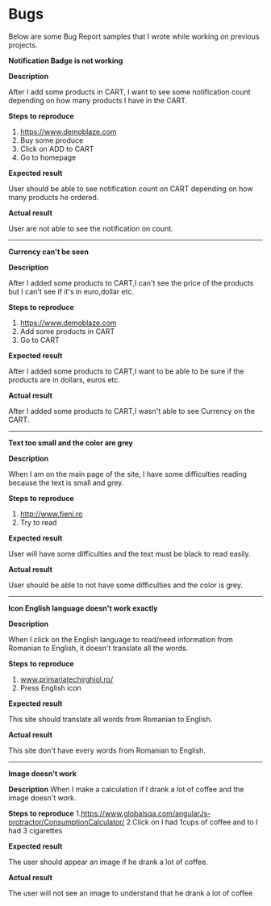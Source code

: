 # Bugs

Below are some Bug Report samples that I wrote while working on previous projects.

**Notification Badge is not working**

**Description**

After I add some products in CART, I want to see some notification count depending on how many products I have in the CART.


**Steps to reproduce**
1. https://www.demoblaze.com
2. Buy some produce
3. Click on ADD to CART
4. Go to homepage

**Expected result**

User should be able to see notification count on CART depending on how many  products he ordered.


**Actual result**

User are not able to see the notification  on count.

---------------------------

**Currency can't be seen**

**Description**

After I added some products to CART,I can't see the price of the products but I can't see if it's in euro,dollar etc.


**Steps to reproduce**
1. https://www.demoblaze.com
2. Add some products in CART
3. Go to CART

**Expected result**

After I added some products to CART,I want to be able to be sure if the products are in dollars, euros etc.


**Actual result**

After I added some products to CART,I wasn't able to see Currency on the CART.

----------

**Text too small and the color are grey**

**Description**

When I am on the main page of the site, I have some difficulties reading because the text is small and grey.


**Steps to reproduce**
1. http://www.fieni.ro 
2. Try to read 


**Expected result**

User will have some difficulties and the text must be black to read easily.


**Actual result**

User should be able to not have some difficulties and the color is grey.

-----------

**Icon English language doesn't work exactly**

**Description**

When I click on the English language to read/need information from Romanian to English, it doesn't translate all the words.

**Steps to reproduce**
1. www.primariatechirghiol.ro/
2. Press English icon

**Expected result**

This site should translate all words from Romanian to English.

**Actual result**

This site don't have every words from Romanian to English.

-----------------

**Image doesn't work**

**Description**
When I make a calculation if I  drank a lot of coffee and the image doesn't work.

**Steps to reproduce**
  1.https://www.globalsqa.com/angularJs-protractor/ConsumptionCalculator/
  2.Click on I had 1cups of coffee and to I had 3 cigarettes

**Expected result**

The user should appear an image if he drank a lot of coffee.

**Actual result**

The user will not see an image to understand that he drank a lot of coffee

